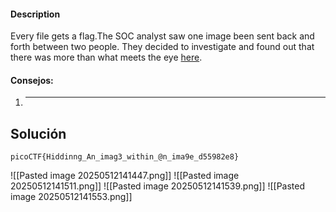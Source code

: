 #### Description

Every file gets a flag.The SOC analyst saw one image been sent back and forth between two people. They decided to investigate and found out that there was more than what meets the eye [here](https://artifacts.picoctf.net/c/258/flag.png).
#### Consejos:
1. ---
   
## Solución 
```
picoCTF{Hiddinng_An_imag3_within_@n_ima9e_d55982e8}
```
![[Pasted image 20250512141447.png]]
![[Pasted image 20250512141511.png]]
![[Pasted image 20250512141539.png]]
![[Pasted image 20250512141553.png]]
